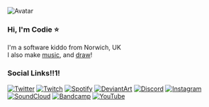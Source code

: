 ![Avatar](https://codie.gg/profile/img/avatar.png)
### Hi, I'm Codie ⭐
I'm a software kiddo from Norwich, UK \
I also make [music](https://soundcloud.com/codieradical), and [draw](https://www.deviantart.com/codieradical)!



### Social Links!!1!
[![Twitter](https://codie.gg/profile/img/social/Twitter.png)](https://twitter.com/codieradical)
[![Twitch](https://codie.gg/profile/img/social/Twitch.png)](https://www.twitch.tv/codieradical)
[![Spotify](https://codie.gg/profile/img/social/Spotify.png)](https://open.spotify.com/artist/23QFVBSYU1fwB5160KlqVz)
[![DeviantArt](https://codie.gg/profile/img/social/DeviantArt.png)](https://www.deviantart.com/codieradical)
[![Discord](https://codie.gg/profile/img/social/Discord.png)](https://discord.gg/xuyT7Xm)
[![Instagram](https://codie.gg/profile/img/social/Instagram.png)](https://www.instagram.com/codieradical/)
[![SoundCloud](https://codie.gg/profile/img/social/Soundcloud.png)](https://soundcloud.com/codieradical)
[![Bandcamp](https://codie.gg/profile/img/social/Bandcamp.png)](https://codie.bandcamp.com/)
[![YouTube](https://codie.gg/profile/img/social/YouTube.png)](https://www.youtube.com/channel/UC1roe7lSEOq7VDGYtN2II4w)



<!--
**codieradical/codieradical** is a ✨ _special_ ✨ repository because its `README.md` (this file) appears on your GitHub profile.

Here are some ideas to get you started:

- 🔭 I’m currently working on ...
- 🌱 I’m currently learning ...
- 👯 I’m looking to collaborate on ...
- 🤔 I’m looking for help with ...
- 💬 Ask me about ...
- 📫 How to reach me: ...
- 😄 Pronouns: ...
- ⚡ Fun fact: ...
-->
